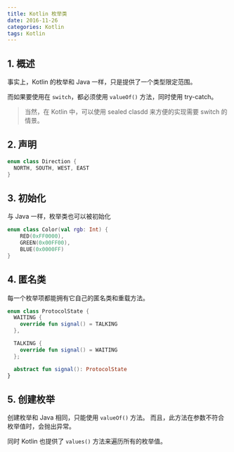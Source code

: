 ```yaml
---
title: Kotlin 枚举类
date: 2016-11-26
categories: Kotlin
tags: Kotlin
---
```


## 1. 概述

事实上，Kotlin 的枚举和 Java 一样，只是提供了一个类型限定范围。

而如果要使用在 `switch`，都必须使用 `valueOf()` 方法，同时使用 try-catch。

> 当然，在 Kotlin 中，可以使用 sealed clasdd 来方便的实现需要 switch 的情景。



<!-- more -->

## 2. 声明

```kotlin
enum class Direction {
  NORTH, SOUTH, WEST, EAST
}
```

## 3. 初始化

与 Java 一样，枚举类也可以被初始化

```kotlin
enum class Color(val rgb: Int) {
    RED(0xFF0000),
    GREEN(0x00FF00),
    BLUE(0x0000FF)
}
```

## 4. 匿名类

每一个枚举项都能拥有它自己的匿名类和重载方法。

```kotlin
enum class ProtocolState {
  WAITING {
    override fun signal() = TALKING
  },

  TALKING {
    override fun signal() = WAITING
  };

  abstract fun signal(): ProtocolState
}
```

## 5. 创建枚举

创建枚举和 Java 相同，只能使用 `valueOf()` 方法。
而且，此方法在参数不符合枚举值时，会抛出异常。

同时 Kotlin 也提供了 `values()` 方法来遍历所有的枚举值。
